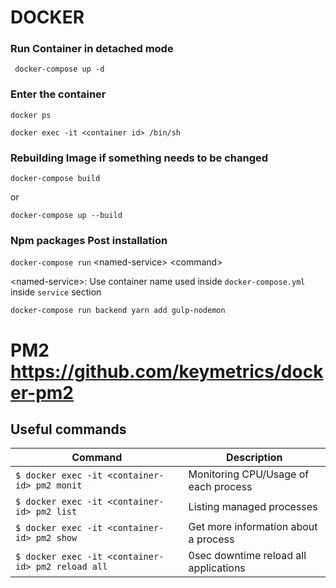 # DOCKER

### Run Container in detached mode

```
 docker-compose up -d
```

### Enter the container
```
docker ps

docker exec -it <container id> /bin/sh
```

### Rebuilding Image if something needs to be changed

```
docker-compose build
```

or

```
docker-compose up --build
```


### Npm packages Post installation

`docker-compose run` \<named-service>  \<command>

\<named-service>: Use container name used inside `docker-compose.yml` inside `service` section

```
docker-compose run backend yarn add gulp-nodemon

```
# PM2 https://github.com/keymetrics/docker-pm2
## Useful commands

Command | Description
--------|------------
```$ docker exec -it <container-id> pm2 monit``` | Monitoring CPU/Usage of each process
```$ docker exec -it <container-id> pm2 list``` | Listing managed processes
```$ docker exec -it <container-id> pm2 show``` | Get more information about a process
```$ docker exec -it <container-id> pm2 reload all``` | 0sec downtime reload all applications
